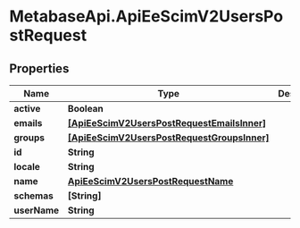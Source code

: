 # MetabaseApi.ApiEeScimV2UsersPostRequest

## Properties

Name | Type | Description | Notes
------------ | ------------- | ------------- | -------------
**active** | **Boolean** |  | [optional] 
**emails** | [**[ApiEeScimV2UsersPostRequestEmailsInner]**](ApiEeScimV2UsersPostRequestEmailsInner.md) |  | 
**groups** | [**[ApiEeScimV2UsersPostRequestGroupsInner]**](ApiEeScimV2UsersPostRequestGroupsInner.md) |  | [optional] 
**id** | **String** |  | [optional] 
**locale** | **String** |  | [optional] 
**name** | [**ApiEeScimV2UsersPostRequestName**](ApiEeScimV2UsersPostRequestName.md) |  | 
**schemas** | **[String]** |  | 
**userName** | **String** |  | 


